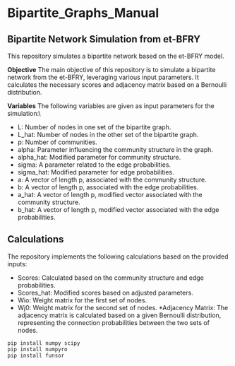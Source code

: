 # Bipartite_Graphs_Manual

## Bipartite Network Simulation from et-BFRY
This repository simulates a bipartite network based on the et-BFRY model.

**Objective**
The main objective of this repository is to simulate a bipartite network from the et-BFRY, leveraging various input parameters. It calculates the necessary scores and adjacency matrix based on a Bernoulli distribution.

**Variables**
The following variables are given as input parameters for the simulation:\

* L: Number of nodes in one set of the bipartite graph.
* L_hat: Number of nodes in the other set of the bipartite graph.
* p: Number of communities.
* alpha: Parameter influencing the community structure in the graph.
* alpha_hat: Modified parameter for community structure.
* sigma: A parameter related to the edge probabilities.
* sigma_hat: Modified parameter for edge probabilities.
* a: A vector of length p, associated with the community structure.
* b: A vector of length p, associated with the edge probabilities.
* a_hat: A vector of length p, modified vector associated with the community structure.
* b_hat: A vector of length p, modified vector associated with the edge probabilities.
## Calculations
The repository implements the following calculations based on the provided inputs:

* Scores: Calculated based on the community structure and edge probabilities.
* Scores_hat: Modified scores based on adjusted parameters.
* Wio: Weight matrix for the first set of nodes.
* Wj0: Weight matrix for the second set of nodes.
*Adjacency Matrix: The adjacency matrix is calculated based on a given Bernoulli distribution, representing the connection probabilities between the two sets of nodes.

```
pip install numpy scipy
pip install numpyro
pip install funsor
```


